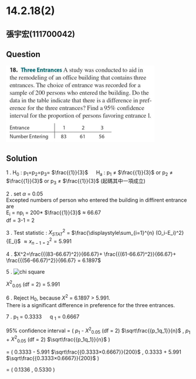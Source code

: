 # 14.2.18(2)
## 張宇宏(111700042)
## Question
![統計學](https://github.com/HWTeng-Course/202402-Statistics/blob/main/Images/14.2.18.png)
## Solution
1 . H<sub>0</sub> : p<sub>1</sub>=p<sub>2</sub>=p<sub>3</sub>= $\frac{{1}}{3}$
&emsp; H<sub>a</sub> : p<sub>1</sub> $\neq$ $\frac{{1}}{3}$  or  p<sub>2</sub> $\neq$ $\frac{{1}}{3}$  or  p<sub>3</sub> $\neq$ $\frac{{1}}{3}$ (起碼其中一項成立)

2 . set $\alpha$ = 0.05  
Excepted numbers of person who entered the building in diffirent entrance are  
E<sub>i</sub> = np<sub>i</sub> = 200* $\frac{{1}}{3}$ $\approx$ 66.67  
df = 3-1 = 2  

3 . Test statistic : $X^2_{STAT}$ = $\frac{\displaystyle\sum_{i=1}^{n} (O_i-E_i)^2}{E_i}\$  $\approx x^2_{n-1=2}=5.991$

4 . $X^2=\frac{{(83-66.67)^2}}{66.67}+ \frac{{(61-66.67)^2}}{66.67}+ \frac{{(56-66.67)^2}}{66.67} = 6.1897$ 

5 . ![chi square](https://github.com/HWTeng-Course/202402-Statistics/assets/162597746/ae4a4bff-c3e9-493a-8b6e-4844409ec1ef)

$X^{2}$<sub>0.05</sub> (df = 2) = 5.991

6 . Reject H<sub>0</sub>, because $X^2$ = 6.1897 > 5.991.  
There is a significant difference in preference for the three entrances.

7 . p<sub>1</sub> = 0.3333  &emsp;  q <sub>1</sub> = 0.6667

95% confidence interval = (  $p_1$ - $X^2$<sub>0.05</sub> (df = 2) $\sqrt\frac{{p_1q_1}}{n}$ , $p_1$ + $X^2$<sub>0.05</sub> (df = 2) $\sqrt\frac{{p_1q_1}}{n}$ )

= ( 0.3333 - 5.991 $\sqrt\frac{{0.3333×0.6667}}{200}$ , 0.3333 + 5.991 $\sqrt\frac{{0.3333×0.6667}}{200}$ )

= ( 0.1336 , 0.5330 )
